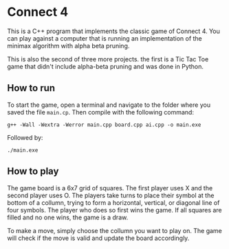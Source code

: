 # Connect 4

This is a C++ program that implements the classic game of Connect 4. You can play against a computer that is running an implementation of the minimax algorithm with alpha beta pruning.

This is also the second of three more projects. the first is a Tic Tac Toe game that didn't include alpha-beta pruning and was done in Python.

## How to run

To start the game, open a terminal and navigate to the folder where you saved the file `main.cp`. Then compile with the following command:

`g++ -Wall -Wextra -Werror main.cpp board.cpp ai.cpp -o main.exe`

Followed by:

`./main.exe `

## How to play

The game board is a 6x7 grid of squares. The first player uses X and the second player uses O. The players take turns to place their symbol at the bottom of a collumn, trying to form a horizontal, vertical, or diagonal line of four symbols. The player who does so first wins the game. If all squares are filled and no one wins, the game is a draw.

To make a move, simply choose the collumn you want to play on. The game will check if the move is valid and update the board accordingly. 

